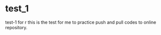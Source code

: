 # test_1
test-1 for r
this is the test for me to practice push and pull codes to online repository.
